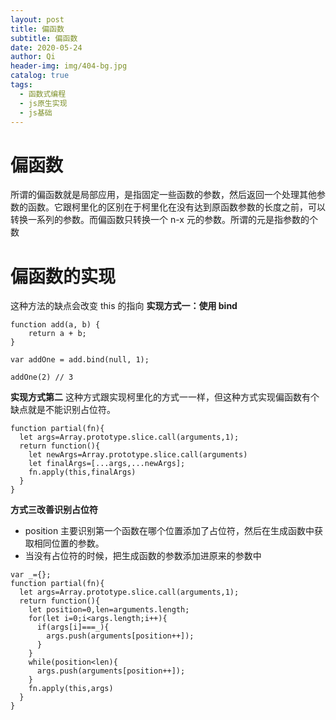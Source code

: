 ```yaml
---
layout: post
title: 偏函数
subtitle: 偏函数
date: 2020-05-24
author: Qi
header-img: img/404-bg.jpg
catalog: true
tags:
  - 函数式编程
  - js原生实现
  - js基础
---
```


# 偏函数

所谓的偏函数就是局部应用，是指固定一些函数的参数，然后返回一个处理其他参数的函数。它跟柯里化的区别在于柯里化在没有达到原函数参数的长度之前，可以转换一系列的参数。而偏函数只转换一个 n-x 元的参数。所谓的元是指参数的个数

# 偏函数的实现

这种方法的缺点会改变 this 的指向
**实现方式一：使用 bind**

```
function add(a, b) {
    return a + b;
}

var addOne = add.bind(null, 1);

addOne(2) // 3
```

**实现方式第二**
这种方式跟实现柯里化的方式一一样，但这种方式实现偏函数有个缺点就是不能识别占位符。

```
function partial(fn){
  let args=Array.prototype.slice.call(arguments,1);
  return function(){
    let newArgs=Array.prototype.slice.call(arguments)
    let finalArgs=[...args,...newArgs];
    fn.apply(this,finalArgs)
  }
}
```

**方式三改善识别占位符**

- position 主要识别第一个函数在哪个位置添加了占位符，然后在生成函数中获取相同位置的参数。
- 当没有占位符的时候，把生成函数的参数添加进原来的参数中

```
var _={};
function partial(fn){
  let args=Array.prototype.slice.call(arguments,1);
  return function(){
    let position=0,len=arguments.length;
    for(let i=0;i<args.length;i++){
      if(args[i]===_){
        args.push(arguments[position++]);
      }
    }
    while(position<len){
      args.push(arguments[position++]);
    }
    fn.apply(this,args)
  }
}
```
